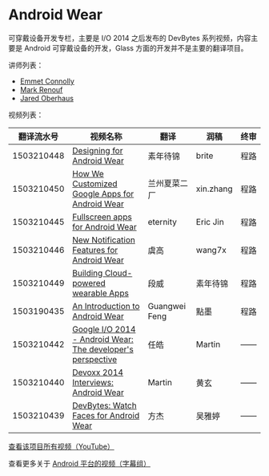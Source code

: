# Android Wear 

可穿戴设备开发专栏，主要是 I/O 2014 之后发布的 DevBytes 系列视频，内容主要是 Android 可穿戴设备的开发，Glass 方面的开发并不是主要的翻译项目。

讲师列表：

*   [Emmet Connolly](https://plus.google.com/+EmmetConnolly)
*   [Mark Renouf](https://plus.google.com/+MarkRenouf)
*   [Jared Oberhaus](https://plus.google.com/+JaredOberhaus)
 
视频列表：

| 翻译流水号 | 视频名称 | 翻译 | 润稿 | 终审 |
| -- | -- | -- | -- | -- |
| 1503210448 | [Designing for Android Wear](1503210448-designing-for-android-wear.md)  | 素年待锦 | brite | 程路 |
| 1503210450 | [How We Customized Google Apps for Android Wear](1503210450-how-we-customized-google-apps-for-android-wear.md)  | 兰州夏菜二厂 | xin.zhang | 程路 |
| 1503210445 | [Fullscreen apps for Android Wear](1503210445-fullscreen-apps-for-android-wear.md)  | eternity | Eric Jin | 程路 |
| 1503210446 | [New Notification Features for Android Wear](1503210446-new-notification-features-for-android-wear.md)  | 虞高 | wang7x | 程路 |
| 1503210449 | [Building Cloud-powered wearable Apps](1503210449-building-cloud-powered-wearable-apps.md)  | 段威 | 素年待锦 | 程路 |
| 1503190435 | [An Introduction to Android Wear](1503190435-an-introduction-to-android-wear.md)  | Guangwei Feng | 點墨 | 程路 |
| 1503210442 | [Google I/O 2014 - Android Wear: The developer's perspective](1503210442-google-io-2014-android-wear-the-developers-perspective.md)  | 任皓 | Martin | —— |
| 1503210440 | [Devoxx 2014 Interviews: Android Wear](1503210440-devoxx-2014-interviews-android-wear.md)  | Martin | 黄玄 | —— |
| 1503210439 | [DevBytes: Watch Faces for Android Wear](1503210439-devbytes-watch-faces-for-android-wear.md)  | 方杰 | 吴雅婷 | —— |

[查看该项目所有视频（YouTube）](https://www.youtube.com/playlist?list=PLOU2XLYxmsIJu9yzFxRDR1AUmrEu0lRMw)

查看更多关于 [Android 平台的视频（字幕组）](../index.md)
